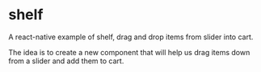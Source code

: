 # shelf
A react-native example of shelf, drag and drop items from slider into cart.

The idea is to create a new component that will help us drag items down from a slider and add them to cart. 
